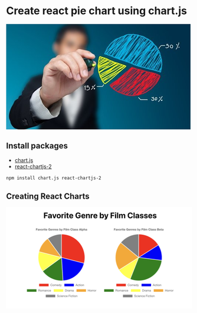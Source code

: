 # Create react pie chart using chart.js

![banner](banner.jpeg)

## Install packages

* [chart.js](https://www.npmjs.com/package/chart.js) 
* [react-chartjs-2](https://www.npmjs.com/package/react-chartjs-2)

```bash
npm install chart.js react-chartjs-2
```

## Creating React Charts

![Favorite Genre by Film Classes Chart](charts.png)